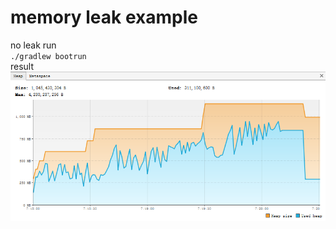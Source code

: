 # memory leak example
no leak run  
`./gradlew bootrun`  
result
![no-leak-image](https://github.com/wensimin/script-memory-leak/blob/master/images/no-leak.png)